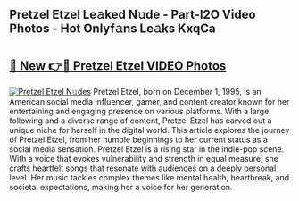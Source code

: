 ## Pretzel Etzel Le𝚊ked N𝚞de - Part-l2O Video Photos - Hot Onlyf𝚊ns Le𝚊ks KxqCa

# <h2><a href="http://ab72609.deff.icu/?id=Pretzel+Etzel">🔗 New 👉🔴 Pretzel Etzel VIDEO Photos</a></h2>

[![Pretzel Etzel N𝚞des](https://i.imgur.com/rIISA9y.gif)](http://ab72609.deff.icu/?id=Pretzel+Etzel)
Pretzel Etzel, born on December 1, 1995, is an American social media influencer, gamer, and content creator known for her entertaining and engaging presence on various platforms. With a large following and a diverse range of content, Pretzel Etzel has carved out a unique niche for herself in the digital world. This article explores the journey of Pretzel Etzel, from her humble beginnings to her current status as a social media sensation. Pretzel Etzel is a rising star in the indie-pop scene. With a voice that evokes vulnerability and strength in equal measure, she crafts heartfelt songs that resonate with audiences on a deeply personal level. Her music tackles complex themes like mental health, heartbreak, and societal expectations, making her a voice for her generation.
